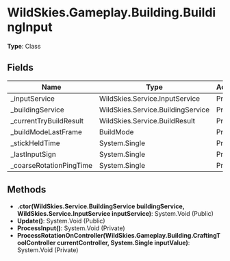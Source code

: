 ﻿# WildSkies.Gameplay.Building.BuildingInput

**Type**: Class

## Fields

| Name | Type | Access |
|------|------|--------|
| _inputService | WildSkies.Service.InputService | Private |
| _buildingService | WildSkies.Service.BuildingService | Private |
| _currentTryBuildResult | WildSkies.Service.BuildResult | Private |
| _buildModeLastFrame | BuildMode | Private |
| _stickHeldTime | System.Single | Private |
| _lastInputSign | System.Single | Private |
| _coarseRotationPingTime | System.Single | Private |

## Methods

- **.ctor(WildSkies.Service.BuildingService buildingService, WildSkies.Service.InputService inputService)**: System.Void (Public)
- **Update()**: System.Void (Public)
- **ProcessInput()**: System.Void (Private)
- **ProcessRotationOnController(WildSkies.Gameplay.Building.CraftingToolController currentController, System.Single inputValue)**: System.Void (Private)

